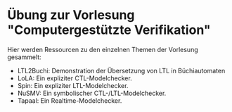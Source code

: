 # Übung zur Vorlesung "Computergestützte Verifikation"

Hier werden Ressourcen zu den einzelnen Themen der Vorlesung gesammelt:

- LTL2Buchi: Demonstration der Übersetzung von LTL in Büchiautomaten
- LoLA: Ein expliziter CTL-Modelchecker.
- Spin: Ein expliziter LTL-Modelchecker.
- NuSMV: Ein symbolischer CTL-/LTL-Modelchecker.
- Tapaal: Ein Realtime-Modelchecker.
